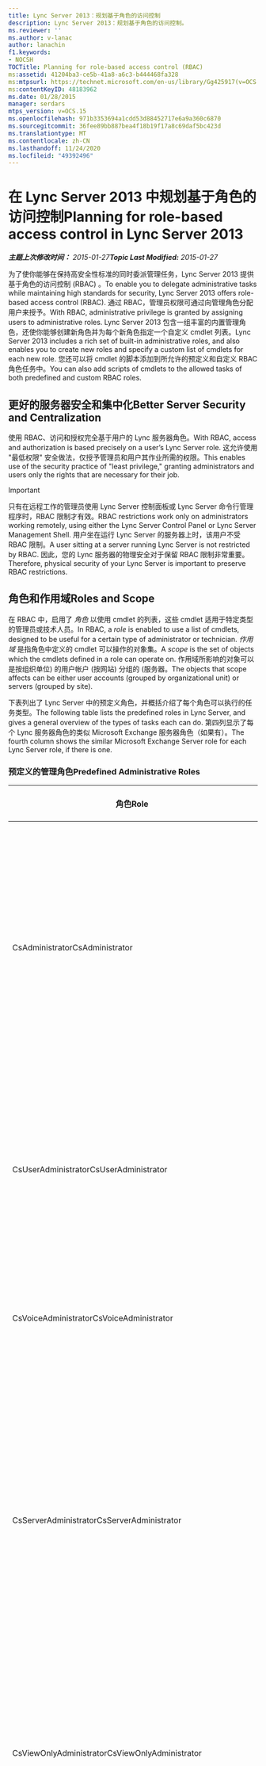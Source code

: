 ```yaml
---
title: Lync Server 2013：规划基于角色的访问控制
description: Lync Server 2013：规划基于角色的访问控制。
ms.reviewer: ''
ms.author: v-lanac
author: lanachin
f1.keywords:
- NOCSH
TOCTitle: Planning for role-based access control (RBAC)
ms:assetid: 41204ba3-ce5b-41a8-a6c3-b444468fa328
ms:mtpsurl: https://technet.microsoft.com/en-us/library/Gg425917(v=OCS.15)
ms:contentKeyID: 48183962
ms.date: 01/28/2015
manager: serdars
mtps_version: v=OCS.15
ms.openlocfilehash: 971b3353694a1cdd53d88452717e6a9a360c6870
ms.sourcegitcommit: 36fee89bb887bea4f18b19f17a8c69daf5bc423d
ms.translationtype: MT
ms.contentlocale: zh-CN
ms.lasthandoff: 11/24/2020
ms.locfileid: "49392496"
---
```

# <a name="planning-for-role-based-access-control-in-lync-server-2013"></a><span data-ttu-id="2a0bf-103">在 Lync Server 2013 中规划基于角色的访问控制</span><span class="sxs-lookup"><span data-stu-id="2a0bf-103">Planning for role-based access control in Lync Server 2013</span></span>

<div data-xmlns="http://www.w3.org/1999/xhtml">

<div class="topic" data-xmlns="http://www.w3.org/1999/xhtml" data-msxsl="urn:schemas-microsoft-com:xslt" data-cs="https://msdn.microsoft.com/">

<div data-asp="https://msdn2.microsoft.com/asp">



</div>

<div id="mainSection">

<div id="mainBody"><span data-ttu-id="2a0bf-104">

<span> </span></span><span class="sxs-lookup"><span data-stu-id="2a0bf-104">

<span> </span></span></span>

<span data-ttu-id="2a0bf-105">_**主题上次修改时间：** 2015-01-27_</span><span class="sxs-lookup"><span data-stu-id="2a0bf-105">_**Topic Last Modified:** 2015-01-27_</span></span>

<span data-ttu-id="2a0bf-106">为了使你能够在保持高安全性标准的同时委派管理任务，Lync Server 2013 提供基于角色的访问控制 (RBAC) 。</span><span class="sxs-lookup"><span data-stu-id="2a0bf-106">To enable you to delegate administrative tasks while maintaining high standards for security, Lync Server 2013 offers role-based access control (RBAC).</span></span> <span data-ttu-id="2a0bf-107">通过 RBAC，管理员权限可通过向管理角色分配用户来授予。</span><span class="sxs-lookup"><span data-stu-id="2a0bf-107">With RBAC, administrative privilege is granted by assigning users to administrative roles.</span></span> <span data-ttu-id="2a0bf-108">Lync Server 2013 包含一组丰富的内置管理角色，还使你能够创建新角色并为每个新角色指定一个自定义 cmdlet 列表。</span><span class="sxs-lookup"><span data-stu-id="2a0bf-108">Lync Server 2013 includes a rich set of built-in administrative roles, and also enables you to create new roles and specify a custom list of cmdlets for each new role.</span></span> <span data-ttu-id="2a0bf-109">您还可以将 cmdlet 的脚本添加到所允许的预定义和自定义 RBAC 角色任务中。</span><span class="sxs-lookup"><span data-stu-id="2a0bf-109">You can also add scripts of cmdlets to the allowed tasks of both predefined and custom RBAC roles.</span></span>

<div>

## <a name="better-server-security-and-centralization"></a><span data-ttu-id="2a0bf-110">更好的服务器安全和集中化</span><span class="sxs-lookup"><span data-stu-id="2a0bf-110">Better Server Security and Centralization</span></span>

<span data-ttu-id="2a0bf-111">使用 RBAC、访问和授权完全基于用户的 Lync 服务器角色。</span><span class="sxs-lookup"><span data-stu-id="2a0bf-111">With RBAC, access and authorization is based precisely on a user’s Lync Server role.</span></span> <span data-ttu-id="2a0bf-112">这允许使用 "最低权限" 安全做法，仅授予管理员和用户其作业所需的权限。</span><span class="sxs-lookup"><span data-stu-id="2a0bf-112">This enables use of the security practice of "least privilege," granting administrators and users only the rights that are necessary for their job.</span></span>

<div>


> [!IMPORTANT]  
> <span data-ttu-id="2a0bf-113">只有在远程工作的管理员使用 Lync Server 控制面板或 Lync Server 命令行管理程序时，RBAC 限制才有效。</span><span class="sxs-lookup"><span data-stu-id="2a0bf-113">RBAC restrictions work only on administrators working remotely, using either the Lync Server Control Panel or Lync Server Management Shell.</span></span> <span data-ttu-id="2a0bf-114">用户坐在运行 Lync Server 的服务器上时，该用户不受 RBAC 限制。</span><span class="sxs-lookup"><span data-stu-id="2a0bf-114">A user sitting at a server running Lync Server is not restricted by RBAC.</span></span> <span data-ttu-id="2a0bf-115">因此，您的 Lync 服务器的物理安全对于保留 RBAC 限制非常重要。</span><span class="sxs-lookup"><span data-stu-id="2a0bf-115">Therefore, physical security of your Lync Server is important to preserve RBAC restrictions.</span></span>



</div>

</div>

<div>

## <a name="roles-and-scope"></a><span data-ttu-id="2a0bf-116">角色和作用域</span><span class="sxs-lookup"><span data-stu-id="2a0bf-116">Roles and Scope</span></span>

<span data-ttu-id="2a0bf-117">在 RBAC 中，启用了 *角色* 以使用 cmdlet 的列表，这些 cmdlet 适用于特定类型的管理员或技术人员。</span><span class="sxs-lookup"><span data-stu-id="2a0bf-117">In RBAC, a *role* is enabled to use a list of cmdlets, designed to be useful for a certain type of administrator or technician.</span></span> <span data-ttu-id="2a0bf-118">*作用域* 是指角色中定义的 cmdlet 可以操作的对象集。</span><span class="sxs-lookup"><span data-stu-id="2a0bf-118">A *scope* is the set of objects which the cmdlets defined in a role can operate on.</span></span> <span data-ttu-id="2a0bf-119">作用域所影响的对象可以是按组织单位) 的用户帐户 (按网站) 分组的 (服务器。</span><span class="sxs-lookup"><span data-stu-id="2a0bf-119">The objects that scope affects can be either user accounts (grouped by organizational unit) or servers (grouped by site).</span></span>

<span data-ttu-id="2a0bf-120">下表列出了 Lync Server 中的预定义角色，并概括介绍了每个角色可以执行的任务类型。</span><span class="sxs-lookup"><span data-stu-id="2a0bf-120">The following table lists the predefined roles in Lync Server, and gives a general overview of the types of tasks each can do.</span></span> <span data-ttu-id="2a0bf-121">第四列显示了每个 Lync 服务器角色的类似 Microsoft Exchange 服务器角色（如果有）。</span><span class="sxs-lookup"><span data-stu-id="2a0bf-121">The fourth column shows the similar Microsoft Exchange Server role for each Lync Server role, if there is one.</span></span>

### <a name="predefined-administrative-roles"></a><span data-ttu-id="2a0bf-122">预定义的管理角色</span><span class="sxs-lookup"><span data-stu-id="2a0bf-122">Predefined Administrative Roles</span></span>

<table>
<colgroup>
<col style="width: 25%" />
<col style="width: 25%" />
<col style="width: 25%" />
<col style="width: 25%" />
</colgroup>
<thead>
<tr class="header">
<th><span data-ttu-id="2a0bf-123">角色</span><span class="sxs-lookup"><span data-stu-id="2a0bf-123">Role</span></span></th>
<th><span data-ttu-id="2a0bf-124">允许的任务</span><span class="sxs-lookup"><span data-stu-id="2a0bf-124">Tasks allowed</span></span></th>
<th><span data-ttu-id="2a0bf-125">基础 Active Directory 组</span><span class="sxs-lookup"><span data-stu-id="2a0bf-125">Underlying Active Directory group</span></span></th>
<th><span data-ttu-id="2a0bf-126">等同于 Exchange</span><span class="sxs-lookup"><span data-stu-id="2a0bf-126">Exchange equivalent</span></span></th>
</tr>
</thead>
<tbody>
<tr class="odd">
<td><p><span data-ttu-id="2a0bf-127">CsAdministrator</span><span class="sxs-lookup"><span data-stu-id="2a0bf-127">CsAdministrator</span></span></p></td>
<td><p><span data-ttu-id="2a0bf-128">可以执行所有管理任务和修改所有设置，包括创建角色和向角色分配用户。</span><span class="sxs-lookup"><span data-stu-id="2a0bf-128">Can perform all administrative tasks and modify all settings, including creating roles and assigning users to roles.</span></span> <span data-ttu-id="2a0bf-129">可以通过添加新的网站、池和服务来扩展部署。</span><span class="sxs-lookup"><span data-stu-id="2a0bf-129">Can expand a deployment by adding new sites, pools, and services.</span></span></p></td>
<td><p><span data-ttu-id="2a0bf-130">CSAdministrator</span><span class="sxs-lookup"><span data-stu-id="2a0bf-130">CSAdministrator</span></span></p></td>
<td><p><span data-ttu-id="2a0bf-131">组织管理</span><span class="sxs-lookup"><span data-stu-id="2a0bf-131">Organization Management</span></span></p></td>
</tr>
<tr class="even">
<td><p><span data-ttu-id="2a0bf-132">CsUserAdministrator</span><span class="sxs-lookup"><span data-stu-id="2a0bf-132">CsUserAdministrator</span></span></p></td>
<td><p><span data-ttu-id="2a0bf-133">可以为 Lync Server 启用和禁用用户、移动用户并向用户分配现有策略。</span><span class="sxs-lookup"><span data-stu-id="2a0bf-133">Can enable and disable users for Lync Server, move users and assign existing policies to users.</span></span> <span data-ttu-id="2a0bf-134">无法修改策略。</span><span class="sxs-lookup"><span data-stu-id="2a0bf-134">Cannot modify policies.</span></span></p></td>
<td><p><span data-ttu-id="2a0bf-135">CSUserAdministrator</span><span class="sxs-lookup"><span data-stu-id="2a0bf-135">CSUserAdministrator</span></span></p></td>
<td><p><span data-ttu-id="2a0bf-136">邮件收件人</span><span class="sxs-lookup"><span data-stu-id="2a0bf-136">Mail Recipients</span></span></p></td>
</tr>
<tr class="odd">
<td><p><span data-ttu-id="2a0bf-137">CsVoiceAdministrator</span><span class="sxs-lookup"><span data-stu-id="2a0bf-137">CsVoiceAdministrator</span></span></p></td>
<td><p><span data-ttu-id="2a0bf-138">可以创建、配置和管理与语音相关的设置和策略。</span><span class="sxs-lookup"><span data-stu-id="2a0bf-138">Can create, configure, and manage voice-related settings and policies.</span></span></p></td>
<td><p><span data-ttu-id="2a0bf-139">CSVoiceAdministrator</span><span class="sxs-lookup"><span data-stu-id="2a0bf-139">CSVoiceAdministrator</span></span></p></td>
<td><p><span data-ttu-id="2a0bf-140">不适用</span><span class="sxs-lookup"><span data-stu-id="2a0bf-140">Not applicable</span></span></p></td>
</tr>
<tr class="even">
<td><p><span data-ttu-id="2a0bf-141">CsServerAdministrator</span><span class="sxs-lookup"><span data-stu-id="2a0bf-141">CsServerAdministrator</span></span></p></td>
<td><p><span data-ttu-id="2a0bf-142">可以管理和监视服务器和服务并解决问题。</span><span class="sxs-lookup"><span data-stu-id="2a0bf-142">Can manage, monitor, and troubleshoot servers and services.</span></span> <span data-ttu-id="2a0bf-143">可以阻止与服务器的新连接、停止和启动服务以及应用软件更新。</span><span class="sxs-lookup"><span data-stu-id="2a0bf-143">Can prevent new connections to servers, stop and start services, and apply software updates.</span></span> <span data-ttu-id="2a0bf-144">全局配置影响无法进行更改。</span><span class="sxs-lookup"><span data-stu-id="2a0bf-144">Cannot make changes with global configuration impact.</span></span></p></td>
<td><p><span data-ttu-id="2a0bf-145">CSServerAdministrator</span><span class="sxs-lookup"><span data-stu-id="2a0bf-145">CSServerAdministrator</span></span></p></td>
<td><p><span data-ttu-id="2a0bf-146">服务器管理</span><span class="sxs-lookup"><span data-stu-id="2a0bf-146">Server Management</span></span></p></td>
</tr>
<tr class="odd">
<td><p><span data-ttu-id="2a0bf-147">CsViewOnlyAdministrator</span><span class="sxs-lookup"><span data-stu-id="2a0bf-147">CsViewOnlyAdministrator</span></span></p></td>
<td><p><span data-ttu-id="2a0bf-148">可以查看部署，包括用户和服务器信息，以便监视部署运行状况。</span><span class="sxs-lookup"><span data-stu-id="2a0bf-148">Can view the deployment, including user and server information, in order to monitor deployment health.</span></span></p></td>
<td><p><span data-ttu-id="2a0bf-149">CSViewOnlyAdministrator</span><span class="sxs-lookup"><span data-stu-id="2a0bf-149">CSViewOnlyAdministrator</span></span></p></td>
<td><p><span data-ttu-id="2a0bf-150">View-Only 组织管理</span><span class="sxs-lookup"><span data-stu-id="2a0bf-150">View-Only Organization Management</span></span></p></td>
</tr>
<tr class="even">
<td><p><span data-ttu-id="2a0bf-151">CsHelpDesk</span><span class="sxs-lookup"><span data-stu-id="2a0bf-151">CsHelpDesk</span></span></p></td>
<td><p><span data-ttu-id="2a0bf-152">可以查看部署，包括用户的属性和策略。</span><span class="sxs-lookup"><span data-stu-id="2a0bf-152">Can view the deployment, including user's properties and policies.</span></span> <span data-ttu-id="2a0bf-153">可以运行特定的疑难解答任务。</span><span class="sxs-lookup"><span data-stu-id="2a0bf-153">Can run specific troubleshooting tasks.</span></span> <span data-ttu-id="2a0bf-154">无法更改用户属性或策略、服务器配置或服务。</span><span class="sxs-lookup"><span data-stu-id="2a0bf-154">Cannot change user properties or policies, server configuration, or services.</span></span></p></td>
<td><p><span data-ttu-id="2a0bf-155">CSHelpDesk</span><span class="sxs-lookup"><span data-stu-id="2a0bf-155">CSHelpDesk</span></span></p></td>
<td><p><span data-ttu-id="2a0bf-156">支持人员</span><span class="sxs-lookup"><span data-stu-id="2a0bf-156">HelpDesk</span></span></p></td>
</tr>
<tr class="odd">
<td><p><span data-ttu-id="2a0bf-157">CsArchivingAdministrator</span><span class="sxs-lookup"><span data-stu-id="2a0bf-157">CsArchivingAdministrator</span></span></p></td>
<td><p><span data-ttu-id="2a0bf-158">可以修改存档配置和策略。</span><span class="sxs-lookup"><span data-stu-id="2a0bf-158">Can modify archiving configuration and policies.</span></span></p></td>
<td><p><span data-ttu-id="2a0bf-159">CSArchivingAdministrator</span><span class="sxs-lookup"><span data-stu-id="2a0bf-159">CSArchivingAdministrator</span></span></p></td>
<td><p><span data-ttu-id="2a0bf-160">保留管理，法律封存</span><span class="sxs-lookup"><span data-stu-id="2a0bf-160">Retention Management, Legal Hold</span></span></p></td>
</tr>
<tr class="even">
<td><p><span data-ttu-id="2a0bf-161">CsResponseGroupAdministrator</span><span class="sxs-lookup"><span data-stu-id="2a0bf-161">CsResponseGroupAdministrator</span></span></p></td>
<td><p><span data-ttu-id="2a0bf-162">可以管理网站内响应组应用程序的配置。</span><span class="sxs-lookup"><span data-stu-id="2a0bf-162">Can manage the configuration of the Response Group application within a site.</span></span></p></td>
<td><p><span data-ttu-id="2a0bf-163">CSResponseGroupAdministrator</span><span class="sxs-lookup"><span data-stu-id="2a0bf-163">CSResponseGroupAdministrator</span></span></p></td>
<td><p><span data-ttu-id="2a0bf-164">不适用</span><span class="sxs-lookup"><span data-stu-id="2a0bf-164">Not applicable</span></span></p></td>
</tr>
<tr class="odd">
<td><p><span data-ttu-id="2a0bf-165">CsLocationAdministrator</span><span class="sxs-lookup"><span data-stu-id="2a0bf-165">CsLocationAdministrator</span></span></p></td>
<td><p><span data-ttu-id="2a0bf-166">增强 9-1-1 (E9-1-1) 管理的最低权限级别，包括创建 E9 位置和网络标识符，以及将它们相互关联。</span><span class="sxs-lookup"><span data-stu-id="2a0bf-166">Lowest level of rights for Enhanced 9-1-1 (E9-1-1) management, including creating E9-1-1 locations and network identifiers, and associating these with each other.</span></span> <span data-ttu-id="2a0bf-167">此角色始终分配有全局范围。</span><span class="sxs-lookup"><span data-stu-id="2a0bf-167">This role is always assigned with a global scope.</span></span></p></td>
<td><p><span data-ttu-id="2a0bf-168">CSLocationAdministrator</span><span class="sxs-lookup"><span data-stu-id="2a0bf-168">CSLocationAdministrator</span></span></p></td>
<td><p><span data-ttu-id="2a0bf-169">不适用</span><span class="sxs-lookup"><span data-stu-id="2a0bf-169">Not applicable</span></span></p></td>
</tr>
<tr class="even">
<td><p><span data-ttu-id="2a0bf-170">CsResponseGroupManager</span><span class="sxs-lookup"><span data-stu-id="2a0bf-170">CsResponseGroupManager</span></span></p></td>
<td><p><span data-ttu-id="2a0bf-171">可以管理特定的响应组。</span><span class="sxs-lookup"><span data-stu-id="2a0bf-171">Can manage specific response groups.</span></span></p></td>
<td><p><span data-ttu-id="2a0bf-172">CSResponseGroupManager</span><span class="sxs-lookup"><span data-stu-id="2a0bf-172">CSResponseGroupManager</span></span></p></td>
<td><p><span data-ttu-id="2a0bf-173">不适用</span><span class="sxs-lookup"><span data-stu-id="2a0bf-173">Not applicable</span></span></p></td>
</tr>
<tr class="odd">
<td><p><span data-ttu-id="2a0bf-174">CsPersistentChatAdministrator</span><span class="sxs-lookup"><span data-stu-id="2a0bf-174">CsPersistentChatAdministrator</span></span></p></td>
<td><p><span data-ttu-id="2a0bf-175">可以管理持久聊天功能和特定的持久聊天聊天室。</span><span class="sxs-lookup"><span data-stu-id="2a0bf-175">Can manage the Persistent Chat feature and specific Persistent Chat rooms.</span></span></p></td>
<td><p><span data-ttu-id="2a0bf-176">CSPersistentChatAdministrator</span><span class="sxs-lookup"><span data-stu-id="2a0bf-176">CSPersistentChatAdministrator</span></span></p></td>
<td><p><span data-ttu-id="2a0bf-177">不适用</span><span class="sxs-lookup"><span data-stu-id="2a0bf-177">Not applicable</span></span></p></td>
</tr>
</tbody>
</table>


<span data-ttu-id="2a0bf-178">Lync Server 附带的所有预定义角色都具有全局范围。</span><span class="sxs-lookup"><span data-stu-id="2a0bf-178">All predefined roles shipped in Lync Server have a global scope.</span></span> <span data-ttu-id="2a0bf-179">若要遵循最低权限做法，则不应将用户分配给具有全局范围的角色（如果他们仅管理有限的一组服务器或用户）。</span><span class="sxs-lookup"><span data-stu-id="2a0bf-179">To follow least privilege practices, you should not assign users to roles with global scope if they are going to administer only a limited set of servers or users.</span></span> <span data-ttu-id="2a0bf-180">若要实现此目的，你可以创建基于现有角色的角色，但范围更有限。</span><span class="sxs-lookup"><span data-stu-id="2a0bf-180">To accomplish this, you can create roles which are based on an existing role, but with a more limited scope.</span></span>

<div>

## <a name="creating-a-scoped-role"></a><span data-ttu-id="2a0bf-181">创建作用域角色</span><span class="sxs-lookup"><span data-stu-id="2a0bf-181">Creating a Scoped Role</span></span>

<span data-ttu-id="2a0bf-182">创建具有有限作用域的角色 (作用域角色) 时，你可以指定作用域以及它所基于的现有角色以及要为其分配角色的 Active Directory 组。</span><span class="sxs-lookup"><span data-stu-id="2a0bf-182">When you create a role with limited scope (a scoped role), you specify the scope, along with the existing role it is based on and the Active Directory group to be assigned the role.</span></span> <span data-ttu-id="2a0bf-183">你指定的 Active Directory 组必须已创建。</span><span class="sxs-lookup"><span data-stu-id="2a0bf-183">The Active Directory group you specify must already be created.</span></span> <span data-ttu-id="2a0bf-184">以下 cmdlet 是创建一个角色的示例，该角色具有一个预定义的管理角色的权限，但范围有限。</span><span class="sxs-lookup"><span data-stu-id="2a0bf-184">The following cmdlet is an example of a creating a role which has the privileges of one of the pre-defined administrative roles, but with limited scope.</span></span> <span data-ttu-id="2a0bf-185">它将创建一个名为 `Site01 Server Administrators` 的新角色。</span><span class="sxs-lookup"><span data-stu-id="2a0bf-185">It creates a new role called `Site01 Server Administrators`.</span></span> <span data-ttu-id="2a0bf-186">角色具有预定义的 CsServerAdministrator 角色的功能，但仅适用于位于 Site01 网站中的服务器。</span><span class="sxs-lookup"><span data-stu-id="2a0bf-186">The role has the abilities of the predefined CsServerAdministrator role, but only for the servers located in the Site01 site.</span></span> <span data-ttu-id="2a0bf-187">为使此 cmdlet 正常工作，Site01 网站必须已定义，并且名为的通用安全组 `Site01 Server Administrators` 必须已经存在。</span><span class="sxs-lookup"><span data-stu-id="2a0bf-187">For this cmdlet to work, the Site01 site must already be defined, and a universal security group named `Site01 Server Administrators` must already exist.</span></span>

    New-CsAdminRole -Identity "Site01 Server Administrators" -Template CsServerAdministrator -ConfigScopes "site:Site01"

<span data-ttu-id="2a0bf-188">运行此 cmdlet 后，属于该组成员的所有用户 `Site01 Server Administrators` 将拥有 Site01 中服务器的服务器管理员权限。</span><span class="sxs-lookup"><span data-stu-id="2a0bf-188">After this cmdlet runs, all users who are members of the `Site01 Server Administrators` group will have server administrator privileges for the servers in Site01.</span></span> <span data-ttu-id="2a0bf-189">此外，随后添加到此通用安全组的任何用户也会获得此角色的权限。</span><span class="sxs-lookup"><span data-stu-id="2a0bf-189">Additionally, any users who are later added to this universal security group also gain the privileges of this role.</span></span> <span data-ttu-id="2a0bf-190">请注意，角色本身和分配给它的通用安全组都被称为 `Site01 Server Administrators` 。</span><span class="sxs-lookup"><span data-stu-id="2a0bf-190">Note that both the role itself, and the universal security group it is assigned to are called `Site01 Server Administrators`.</span></span>

<span data-ttu-id="2a0bf-191">以下示例限制用户范围，而不是服务器范围。</span><span class="sxs-lookup"><span data-stu-id="2a0bf-191">The following example limits user scope instead of server scope.</span></span> <span data-ttu-id="2a0bf-192">它将创建一个 `Sales Users Administrator` 角色来管理销售组织单位中的用户帐户。</span><span class="sxs-lookup"><span data-stu-id="2a0bf-192">It creates a `Sales Users Administrator` role to administer the user accounts in the Sales organizational unit.</span></span> <span data-ttu-id="2a0bf-193">必须已创建 SalesUsersAdministrator 通用安全组，此 cmdlet 才能正常工作。</span><span class="sxs-lookup"><span data-stu-id="2a0bf-193">The SalesUsersAdministrator universal security group must already be created for this cmdlet to work.</span></span>

    New-CsAdminRole -Identity "Sales Users Administrator " -Template CsUserAdministrator -UserScopes "OU:OU=Sales, OU=Lync Tenants, DC=Domain, DC=com"

</div>

<div>

## <a name="creating-a-new-role"></a><span data-ttu-id="2a0bf-194">创建新角色</span><span class="sxs-lookup"><span data-stu-id="2a0bf-194">Creating a New Role</span></span>

<span data-ttu-id="2a0bf-195">若要创建可访问一组不在预定义角色或一组脚本或模块中的一组 cmdlet 的角色，请再次使用预定义角色之一作为模板开始。</span><span class="sxs-lookup"><span data-stu-id="2a0bf-195">To create a role that has access to a set of cmdlets not in one of the predefined roles, or to a set of scripts or modules, you again start by using one of the predefined roles as a template.</span></span> <span data-ttu-id="2a0bf-196">请注意，角色可以运行的脚本和模块必须存储在以下位置：</span><span class="sxs-lookup"><span data-stu-id="2a0bf-196">Note that scripts and modules that roles are to be able to run must be stored in the following locations:</span></span>

  - <span data-ttu-id="2a0bf-197">Lync 模块路径，默认情况下为 C： \\ 程序文件 \\ 常见文件 \\ Microsoft Lync Server 2013 \\ 模块 \\ Lync</span><span class="sxs-lookup"><span data-stu-id="2a0bf-197">The Lync module path, which is by default C:\\Program Files\\Common Files\\Microsoft Lync Server 2013\\Modules\\Lync</span></span>

  - <span data-ttu-id="2a0bf-198">用户脚本路径，默认情况下为 C： \\ 程序文件 \\ 常见文件 \\ Microsoft Lync Server 2013 \\ AdminScripts</span><span class="sxs-lookup"><span data-stu-id="2a0bf-198">The user script path, which is by default C:\\Program Files\\Common Files\\Microsoft Lync Server 2013\\AdminScripts</span></span>

<span data-ttu-id="2a0bf-199">若要创建新角色，请使用 **CsAdminRole** cmdlet。</span><span class="sxs-lookup"><span data-stu-id="2a0bf-199">To make a new role, you use the **New-CsAdminRole** cmdlet.</span></span> <span data-ttu-id="2a0bf-200">在运行 **New-CsAdminRole** 之前，必须首先创建将与此角色关联的基础通用安全组。</span><span class="sxs-lookup"><span data-stu-id="2a0bf-200">Before running **New-CsAdminRole**, you must first create the underlying universal security group that will be associated with this role.</span></span>

<span data-ttu-id="2a0bf-201">以下 cmdlet 用作创建新角色的示例。</span><span class="sxs-lookup"><span data-stu-id="2a0bf-201">The following cmdlets serve as an example of a creating a new role.</span></span> <span data-ttu-id="2a0bf-202">他们创建了一个名为的新角色类型 `MyHelpDeskScriptRole` 。</span><span class="sxs-lookup"><span data-stu-id="2a0bf-202">They create a new role type called `MyHelpDeskScriptRole`.</span></span> <span data-ttu-id="2a0bf-203">新角色具有预定义的 CsHelpDesk 角色的功能，并且还可以在名为 "testscript" 的脚本中运行函数。</span><span class="sxs-lookup"><span data-stu-id="2a0bf-203">The new role has the abilities of the predefined CsHelpDesk role, and can additionally run the functions in a script named “testscript”.</span></span>

    New-CsAdminRole -Identity "MyHelpDeskScriptRole" -Template CsHelpDesk -ScriptModules @{Add="testScript.ps1"}

<span data-ttu-id="2a0bf-204">为使此 cmdlet 正常工作，你必须首先创建通用安全组 MyHelpDeskScriptRole。</span><span class="sxs-lookup"><span data-stu-id="2a0bf-204">For this cmdlet to work, you must have first created the universal security group MyHelpDeskScriptRole.</span></span>

<span data-ttu-id="2a0bf-205">运行此 cmdlet 后，你可以将用户直接分配给此角色 (，在这种情况下，他们具有全局作用域) ，或者基于此角色创建作用域角色，如在本文档中创建作用域角色中所述。</span><span class="sxs-lookup"><span data-stu-id="2a0bf-205">After this cmdlet runs, you can assign users directly to this role (in which case they have global scope), or create a scoped role based on this role, as explained in Creating a Scoped Role, previously in this document.</span></span>

</div>

<div>

## <a name="assigning-roles-to-users"></a><span data-ttu-id="2a0bf-206">向用户分配角色</span><span class="sxs-lookup"><span data-stu-id="2a0bf-206">Assigning Roles to Users</span></span>

<span data-ttu-id="2a0bf-207">每个 Lync 服务器角色都与一个基础 Active Directory 通用安全组相关联。</span><span class="sxs-lookup"><span data-stu-id="2a0bf-207">Each Lync Server role is associated with an underlying Active Directory universal security group.</span></span> <span data-ttu-id="2a0bf-208">你添加到基础组的任何用户都可以获得该角色的能力。</span><span class="sxs-lookup"><span data-stu-id="2a0bf-208">Any users who you add to the underlying group gain the abilities of that role.</span></span>

<span data-ttu-id="2a0bf-209">上述部分中的示例创建了一个新角色并向新角色分配了现有通用安全组。</span><span class="sxs-lookup"><span data-stu-id="2a0bf-209">The examples in the preceding sections both created a new role and assigned an existing universal security group to the new role.</span></span> <span data-ttu-id="2a0bf-210">若要将现有角色分配给一个或多个用户，请将这些用户添加到与该角色关联的组中。</span><span class="sxs-lookup"><span data-stu-id="2a0bf-210">To assign an existing role to one or more users, add those users to the group associated with the role.</span></span> <span data-ttu-id="2a0bf-211">你可以将单个用户和通用安全组添加到这些组。</span><span class="sxs-lookup"><span data-stu-id="2a0bf-211">You can add both individual users and universal security groups to these groups.</span></span>

<span data-ttu-id="2a0bf-212">例如， **CsAdministrator** 角色将自动授予 Active Directory 中的 **CS 管理员** 通用安全组。</span><span class="sxs-lookup"><span data-stu-id="2a0bf-212">For example, the **CsAdministrator** role is automatically granted to the **CS Administrators** universal security group in Active Directory.</span></span> <span data-ttu-id="2a0bf-213">当你部署 Lync Server 时，将在 Active Directory 中创建此通用安全组。</span><span class="sxs-lookup"><span data-stu-id="2a0bf-213">This universal security group is created in Active Directory when you deploy Lync Server.</span></span> <span data-ttu-id="2a0bf-214">若要向用户或组授予此权限，只需将其添加到 **CS 管理员** 组即可。</span><span class="sxs-lookup"><span data-stu-id="2a0bf-214">To grant a user or group this privilege, you can simply add them to the **CS Administrators** group.</span></span>

<span data-ttu-id="2a0bf-215">通过将用户添加到对应于每个角色的基础 Active Directory 组，可向用户提供多个 RBAC 角色。</span><span class="sxs-lookup"><span data-stu-id="2a0bf-215">A user can be given multiple RBAC roles by being added to the underlying Active Directory groups that correspond to each role.</span></span>

<span data-ttu-id="2a0bf-216">请注意，当你创建一个角色时，后来添加到基础 Active Directory 组的用户将获得该角色的能力。</span><span class="sxs-lookup"><span data-stu-id="2a0bf-216">Note that when you create a role, users who are later added to the underlying Active Directory group gain the abilities of that role.</span></span>

</div>

<div>

## <a name="modifying-the-abilities-of-a-role"></a><span data-ttu-id="2a0bf-217">修改角色的功能</span><span class="sxs-lookup"><span data-stu-id="2a0bf-217">Modifying the Abilities of a Role</span></span>

<span data-ttu-id="2a0bf-218">你可以修改角色可以运行的 cmdlet 和脚本的列表。</span><span class="sxs-lookup"><span data-stu-id="2a0bf-218">You can modify the list of cmdlets and scripts that a role can run.</span></span> <span data-ttu-id="2a0bf-219">你可以修改自定义角色可以运行的 cmdlet 和脚本，但只能修改预定义角色的脚本。</span><span class="sxs-lookup"><span data-stu-id="2a0bf-219">You can modify both the cmdlets and scripts that custom roles can run, but you can modify only the scripts for predefined roles.</span></span> <span data-ttu-id="2a0bf-220">您键入的每个 cmdlet 都可以添加、删除或替换 cmdlet 或脚本。</span><span class="sxs-lookup"><span data-stu-id="2a0bf-220">Each cmdlet you type can add, remove, or replace cmdlets or scripts.</span></span>

<span data-ttu-id="2a0bf-221">若要修改角色，请使用 **CsAdminRole** cmdlet。</span><span class="sxs-lookup"><span data-stu-id="2a0bf-221">To modify a role, use the **Set-CsAdminRole** cmdlet.</span></span> <span data-ttu-id="2a0bf-222">以下 cmdlet 删除角色中的一个脚本。</span><span class="sxs-lookup"><span data-stu-id="2a0bf-222">The following cmdlet removes one script from the role.</span></span>

    Set-CsAdminRole -Identity "MyHelpDeskScriptRole" -ScriptModules @{Remove="testScript.ps1"}

</div>

</div>

<div>

## <a name="planning-for-rbac"></a><span data-ttu-id="2a0bf-223">制定 RBAC 计划</span><span class="sxs-lookup"><span data-stu-id="2a0bf-223">Planning for RBAC</span></span>

<span data-ttu-id="2a0bf-224">对于要针对 Lync Server 部署获得任何类型的管理权限的每个人，请考虑他们需要执行的任务，然后将它们分配给其作业所需的最低权限和作用域角色。</span><span class="sxs-lookup"><span data-stu-id="2a0bf-224">For each person who is to be given any kind of administrative rights for your Lync Server deployment, consider exactly which tasks they need to perform, then assign them to roles with the least privilege and scope necessary for their job.</span></span> <span data-ttu-id="2a0bf-225">如有必要，你可以使用 **CsAdminRole** cmdlet 创建一个新角色，其中仅包含此人员的任务所需的 cmdlet。</span><span class="sxs-lookup"><span data-stu-id="2a0bf-225">If necessary, you can use the **Set-CsAdminRole** cmdlet to create a new role with only the cmdlets necessary for this person’s tasks.</span></span>

<span data-ttu-id="2a0bf-226">具有 CsAdministrator 角色的用户可以创建所有类型的角色，包括基于 CsAdministrator 的角色，并为用户分配用户。</span><span class="sxs-lookup"><span data-stu-id="2a0bf-226">Users who have the CsAdministrator role can create all types of roles, including roles based on CsAdministrator, and assign users to them.</span></span> <span data-ttu-id="2a0bf-227">最佳做法是将 CsAdministrator 角色分配给一组非常小的受信任的用户。</span><span class="sxs-lookup"><span data-stu-id="2a0bf-227">The best practice is to assign the CsAdministrator role to a very small set of trusted users.</span></span>

<span data-ttu-id="2a0bf-228"></div>

</div>

<span> </span>

</div>

</div>

</span><span class="sxs-lookup"><span data-stu-id="2a0bf-228"></div>

</div>

<span> </span>

</div>

</div>

</span></span></div>

